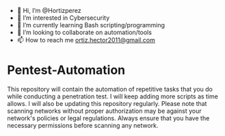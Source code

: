 - 👋 Hi, I’m @Hortizperez
- 👀 I’m interested in Cybersecurity
- 🌱 I’m currently learning Bash scripting/programming
- 💞️ I’m looking to collaborate on automation/tools
- 📫 How to reach me ortiz.hector2011@gmail.com

<!---
Hortizperez/Hortizperez is a ✨ special ✨ repository because its `README.md` (this file) appears on your GitHub profile.
You can click the Preview link to take a look at your changes.
--->
# Pentest-Automation
This repository will contain the automation of repetitive tasks that you do while conducting a penetration test.
I will keep adding more scripts as time allows. I will also be updating this repository regularly.
Please note that scanning networks without proper authorization may be against your network's policies or legal regulations. 
Always ensure that you have the necessary permissions before scanning any network.
